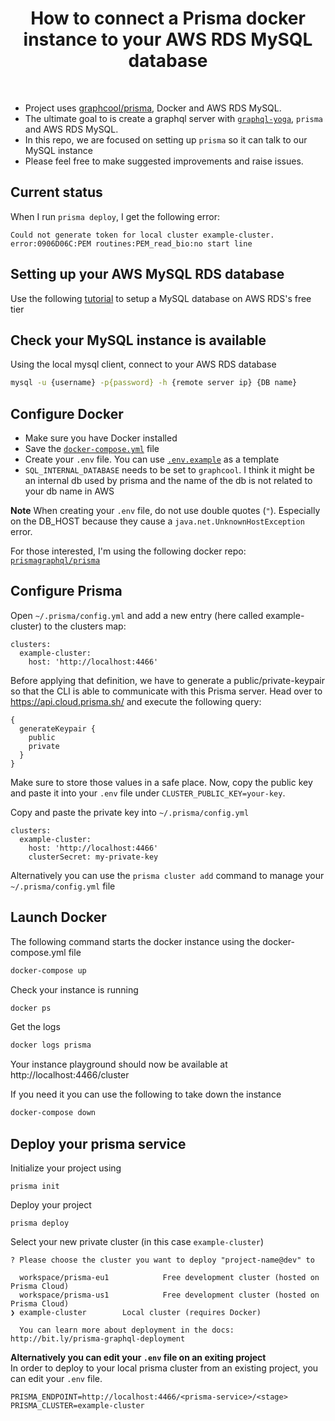 <h1 align="center"><strong>How to connect a Prisma docker instance to your AWS RDS MySQL database</strong></h1>

<br />

- Project uses [graphcool/prisma](https://github.com/graphcool/prisma), Docker and AWS RDS MySQL.
- The ultimate goal to is create a graphql server with [`graphql-yoga`](https://github.com/graphcool/graphql-yoga), `prisma` and AWS RDS MySQL.
- In this repo, we are focused on setting up `prisma` so it can talk to our MySQL instance
- Please feel free to make suggested improvements and raise issues.

## Current status

When I run `prisma deploy`, I get the following error:

```
Could not generate token for local cluster example-cluster. error:0906D06C:PEM routines:PEM_read_bio:no start line
```

## Setting up your AWS MySQL RDS database

Use the following [tutorial](https://gist.github.com/marktani/8631cb9c63d0973bcdd8bff19d6162c2) to setup a MySQL database on AWS RDS's free tier

## Check your MySQL instance is available

Using the local mysql client, connect to your AWS RDS database

```sh
mysql -u {username} -p{password} -h {remote server ip} {DB name}
```

## Configure Docker

- Make sure you have Docker installed
- Save the [`docker-compose.yml`](./docker-compose.yml) file
- Create your `.env` file. You can use [`.env.example`](./.env.example) as a template
- `SQL_INTERNAL_DATABASE` needs to be set to `graphcool`. I think it might be an internal db used by prisma and the name of the db is not related to your db name in AWS

**Note** When creating your `.env` file, do not use double quotes (`"`). Especially on the DB_HOST because they cause a `java.net.UnknownHostException` error.

For those interested, I'm using the following docker repo: [`prismagraphql/prisma`](https://hub.docker.com/r/prismagraphql/prisma/)

## Configure Prisma

Open `~/.prisma/config.yml` and add a new entry (here called example-cluster) to the clusters map:

```
clusters:
  example-cluster:
    host: 'http://localhost:4466'
```

Before applying that definition, we have to generate a public/private-keypair so that the CLI is able to communicate with this Prisma server. Head over to https://api.cloud.prisma.sh/ and execute the following query:

```
{
  generateKeypair {
    public
    private
  }
}
```

Make sure to store those values in a safe place. Now, copy the public key and paste it into your `.env` file under `CLUSTER_PUBLIC_KEY=your-key`.

Copy and paste the private key into `~/.prisma/config.yml` 

```
clusters:
  example-cluster:
    host: 'http://localhost:4466'
    clusterSecret: my-private-key
```

Alternatively you can use the `prisma cluster add` command to manage your `~/.prisma/config.yml` file

## Launch Docker

The following command starts the docker instance using the docker-compose.yml file

```sh
docker-compose up 
```

Check your instance is running
```sh
docker ps
```

Get the logs
```sh
docker logs prisma
```

Your instance playground should now be available at http://localhost:4466/cluster

If you need it you can use the following to take down the instance
```sh
docker-compose down
```

## Deploy your prisma service

Initialize your project using

```
prisma init
```

Deploy your project

```
prisma deploy
```

Select your new private cluster (in this case `example-cluster`)

```
? Please choose the cluster you want to deploy "project-name@dev" to 

  workspace/prisma-eu1            Free development cluster (hosted on Prisma Cloud) 
  workspace/prisma-us1            Free development cluster (hosted on Prisma Cloud) 
❯ example-cluster        Local cluster (requires Docker) 
                       
  You can learn more about deployment in the docs: http://bit.ly/prisma-graphql-deployment
```

**Alternatively you can edit your `.env` file on an exiting project**
<br>
In order to deploy to your local prisma cluster from an existing project, you can edit your `.env` file. 

```
PRISMA_ENDPOINT=http://localhost:4466/<prisma-service>/<stage>
PRISMA_CLUSTER=example-cluster
```